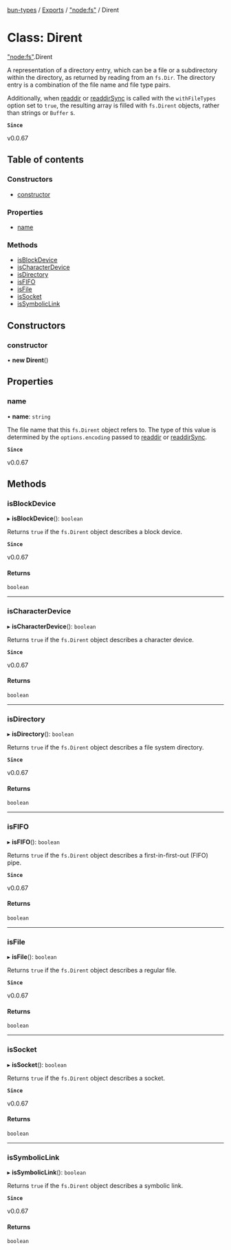 [bun-types](https://oven-sh.github.io/bun-types/README.md) / [Exports](https://oven-sh.github.io/bun-types/modules.md) / ["node:fs"](https://oven-sh.github.io/bun-types/modules/node_fs_.md) / Dirent

# Class: Dirent

["node:fs"](https://oven-sh.github.io/bun-types/modules/node_fs_.md).Dirent

A representation of a directory entry, which can be a file or a subdirectory
within the directory, as returned by reading from an `fs.Dir`. The
directory entry is a combination of the file name and file type pairs.

Additionally, when [readdir](https://oven-sh.github.io/bun-types/modules/node_fs_.md#readdir) or [readdirSync](https://oven-sh.github.io/bun-types/modules/node_fs_.md#readdirsync) is called with
the `withFileTypes` option set to `true`, the resulting array is filled with `fs.Dirent` objects, rather than strings or `Buffer` s.

**`Since`**

v0.0.67

## Table of contents

### Constructors

- [constructor](https://oven-sh.github.io/bun-types/classes/node_fs_.Dirent.md#constructor)

### Properties

- [name](https://oven-sh.github.io/bun-types/classes/node_fs_.Dirent.md#name)

### Methods

- [isBlockDevice](https://oven-sh.github.io/bun-types/classes/node_fs_.Dirent.md#isblockdevice)
- [isCharacterDevice](https://oven-sh.github.io/bun-types/classes/node_fs_.Dirent.md#ischaracterdevice)
- [isDirectory](https://oven-sh.github.io/bun-types/classes/node_fs_.Dirent.md#isdirectory)
- [isFIFO](https://oven-sh.github.io/bun-types/classes/node_fs_.Dirent.md#isfifo)
- [isFile](https://oven-sh.github.io/bun-types/classes/node_fs_.Dirent.md#isfile)
- [isSocket](https://oven-sh.github.io/bun-types/classes/node_fs_.Dirent.md#issocket)
- [isSymbolicLink](https://oven-sh.github.io/bun-types/classes/node_fs_.Dirent.md#issymboliclink)

## Constructors

### constructor

• **new Dirent**()

## Properties

### name

• **name**: `string`

The file name that this `fs.Dirent` object refers to. The type of this
value is determined by the `options.encoding` passed to [readdir](https://oven-sh.github.io/bun-types/modules/node_fs_.md#readdir) or [readdirSync](https://oven-sh.github.io/bun-types/modules/node_fs_.md#readdirsync).

**`Since`**

v0.0.67

## Methods

### isBlockDevice

▸ **isBlockDevice**(): `boolean`

Returns `true` if the `fs.Dirent` object describes a block device.

**`Since`**

v0.0.67

#### Returns

`boolean`

___

### isCharacterDevice

▸ **isCharacterDevice**(): `boolean`

Returns `true` if the `fs.Dirent` object describes a character device.

**`Since`**

v0.0.67

#### Returns

`boolean`

___

### isDirectory

▸ **isDirectory**(): `boolean`

Returns `true` if the `fs.Dirent` object describes a file system
directory.

**`Since`**

v0.0.67

#### Returns

`boolean`

___

### isFIFO

▸ **isFIFO**(): `boolean`

Returns `true` if the `fs.Dirent` object describes a first-in-first-out
(FIFO) pipe.

**`Since`**

v0.0.67

#### Returns

`boolean`

___

### isFile

▸ **isFile**(): `boolean`

Returns `true` if the `fs.Dirent` object describes a regular file.

**`Since`**

v0.0.67

#### Returns

`boolean`

___

### isSocket

▸ **isSocket**(): `boolean`

Returns `true` if the `fs.Dirent` object describes a socket.

**`Since`**

v0.0.67

#### Returns

`boolean`

___

### isSymbolicLink

▸ **isSymbolicLink**(): `boolean`

Returns `true` if the `fs.Dirent` object describes a symbolic link.

**`Since`**

v0.0.67

#### Returns

`boolean`
